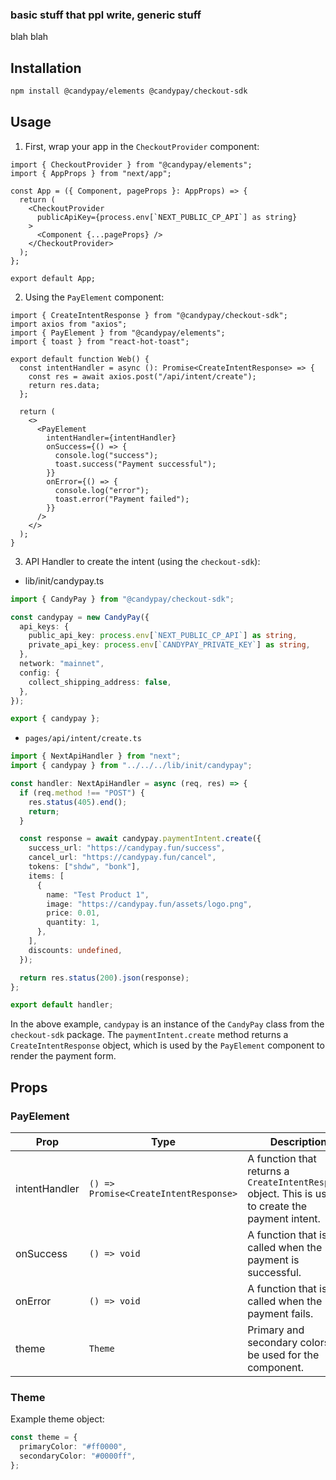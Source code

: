 ### basic stuff that ppl write, generic stuff

blah blah

## Installation

```bash
npm install @candypay/elements @candypay/checkout-sdk
```

## Usage

1. First, wrap your app in the `CheckoutProvider` component:

```tsx
import { CheckoutProvider } from "@candypay/elements";
import { AppProps } from "next/app";

const App = ({ Component, pageProps }: AppProps) => {
  return (
    <CheckoutProvider
      publicApiKey={process.env[`NEXT_PUBLIC_CP_API`] as string}
    >
      <Component {...pageProps} />
    </CheckoutProvider>
  );
};

export default App;
```

2. Using the `PayElement` component:

```tsx
import { CreateIntentResponse } from "@candypay/checkout-sdk";
import axios from "axios";
import { PayElement } from "@candypay/elements";
import { toast } from "react-hot-toast";

export default function Web() {
  const intentHandler = async (): Promise<CreateIntentResponse> => {
    const res = await axios.post("/api/intent/create");
    return res.data;
  };

  return (
    <>
      <PayElement
        intentHandler={intentHandler}
        onSuccess={() => {
          console.log("success");
          toast.success("Payment successful");
        }}
        onError={() => {
          console.log("error");
          toast.error("Payment failed");
        }}
      />
    </>
  );
}
```

3. API Handler to create the intent (using the `checkout-sdk`):

- lib/init/candypay.ts

```ts
import { CandyPay } from "@candypay/checkout-sdk";

const candypay = new CandyPay({
  api_keys: {
    public_api_key: process.env[`NEXT_PUBLIC_CP_API`] as string,
    private_api_key: process.env[`CANDYPAY_PRIVATE_KEY`] as string,
  },
  network: "mainnet",
  config: {
    collect_shipping_address: false,
  },
});

export { candypay };
```

- `pages/api/intent/create.ts`

```ts
import { NextApiHandler } from "next";
import { candypay } from "../../../lib/init/candypay";

const handler: NextApiHandler = async (req, res) => {
  if (req.method !== "POST") {
    res.status(405).end();
    return;
  }

  const response = await candypay.paymentIntent.create({
    success_url: "https://candypay.fun/success",
    cancel_url: "https://candypay.fun/cancel",
    tokens: ["shdw", "bonk"],
    items: [
      {
        name: "Test Product 1",
        image: "https://candypay.fun/assets/logo.png",
        price: 0.01,
        quantity: 1,
      },
    ],
    discounts: undefined,
  });

  return res.status(200).json(response);
};

export default handler;
```

In the above example, `candypay` is an instance of the `CandyPay` class from the `checkout-sdk` package. The `paymentIntent.create` method returns a `CreateIntentResponse` object, which is used by the `PayElement` component to render the payment form.

## Props

### PayElement

| Prop          | Type                                  | Description                                                                                         |
| ------------- | ------------------------------------- | --------------------------------------------------------------------------------------------------- |
| intentHandler | `() => Promise<CreateIntentResponse>` | A function that returns a `CreateIntentResponse` object. This is used to create the payment intent. |
| onSuccess     | `() => void`                          | A function that is called when the payment is successful.                                           |
| onError       | `() => void`                          | A function that is called when the payment fails.                                                   |
| theme         | `Theme`                               | Primary and secondary colors to be used for the component.                                          |

### Theme

Example theme object:

```ts
const theme = {
  primaryColor: "#ff0000",
  secondaryColor: "#0000ff",
};
```
